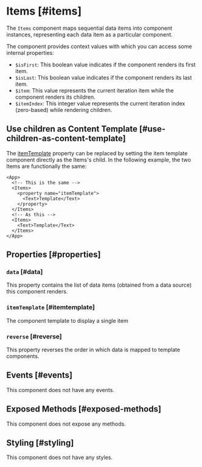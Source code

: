 # Items [#items]

The `Items` component maps sequential data items into component instances, representing each data item as a particular component.

The component provides context values with which you can access some internal properties:

- `$isFirst`: This boolean value indicates if the component renders its first item.
- `$isLast`: This boolean value indicates if the component renders its last item.
- `$item`: This value represents the current iteration item while the component renders its children.
- `$itemIndex`: This integer value represents the current iteration index (zero-based) while rendering children.

## Use children as Content Template [#use-children-as-content-template]

The [itemTemplate](#itemtemplate) property can be replaced by setting the item template component directly as the Items's child.
In the following example, the two Items are functionally the same:

```xmlui copy
<App>
  <!-- This is the same -->
  <Items>
    <property name="itemTemplate">
      <Text>Template</Text>
    </property>
  </Items>
  <!-- As this -->
  <Items>
    <Text>Template</Text>
  </Items>
</App>
```

## Properties [#properties]

### `data` [#data]

This property contains the list of data items (obtained from a data source) this component renders.

### `itemTemplate` [#itemtemplate]

The component template to display a single item

### `reverse` [#reverse]

This property reverses the order in which data is mapped to template components.

## Events [#events]

This component does not have any events.

## Exposed Methods [#exposed-methods]

This component does not expose any methods.

## Styling [#styling]

This component does not have any styles.
